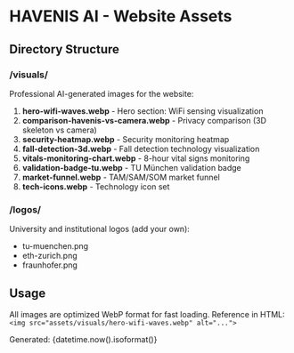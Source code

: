 # HAVENIS AI - Website Assets

## Directory Structure

### /visuals/
Professional AI-generated images for the website:

1. **hero-wifi-waves.webp** - Hero section: WiFi sensing visualization
2. **comparison-havenis-vs-camera.webp** - Privacy comparison (3D skeleton vs camera)
3. **security-heatmap.webp** - Security monitoring heatmap
4. **fall-detection-3d.webp** - Fall detection technology visualization
5. **vitals-monitoring-chart.webp** - 8-hour vital signs monitoring
6. **validation-badge-tu.webp** - TU München validation badge
7. **market-funnel.webp** - TAM/SAM/SOM market funnel
8. **tech-icons.webp** - Technology icon set

### /logos/
University and institutional logos (add your own):
- tu-muenchen.png
- eth-zurich.png
- fraunhofer.png

## Usage

All images are optimized WebP format for fast loading.
Reference in HTML: `<img src="assets/visuals/hero-wifi-waves.webp" alt="...">`

Generated: {datetime.now().isoformat()}
